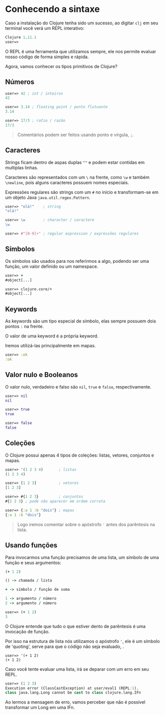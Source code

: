 # Conhecendo a sintaxe

Caso a instalação do Clojure tenha sido um sucesso, ao digitar `clj` em seu terminal você verá um REPL interativo:

```clj
Clojure 1.11.1
user=>
```

O REPL é uma ferramenta que utilizamos sempre, ele nos permite evaluar nosso código de forma simples e rápida.

Agora, vamos conhecer os tipos primitivos de Clojure?

## Números

```clj
user=> 42 ; int / inteiros
42

user=> 3.14 ; floating point / ponto flutuante
3.14

user=> 17/3 ; ratio / razão
17/3
```

> Comentários podem ser feitos usando ponto e vírgula, `;`.

## Caracteres

Strings ficam dentro de aspas duplas `""` e podem estar contidas em multiplas linhas.

Caracteres são representados com um `\` na frente, como `\w` e também `\newline`, pois alguns caracteres possuem
nomes especiais.

Expressões regulares são strings com um `#` no início e transformam-se em um objeto Java `java.util.regex.Pattern`.

```clj
user=> "olá!"    ; string
"olá!"

user=> \w        ; character / caractere
\w

user=> #"[0-9]+" ; regular expression / expressões regulares
```

## Símbolos

Os símbolos são usados para nos referirmos a algo, podendo ser uma função, um valor definido ou um namespace.

```clj
user=> +
#object[...]

user=> clojure.core/+
#object[...]
```

## Keywords

As keywords são um tipo especial de símbolo, elas sempre possuem dois pontos `:` na frente.

O valor de uma keyword é a própria keyword.

Iremos utilizá-las principalmente em mapas.

```clj
user=> :ok
:ok
```

## Valor nulo e Booleanos

O valor nulo, verdadeiro e falso são `nil`, `true` e `false`, respectivamente.

```clj
user=> nil
nil

user=> true
true

user=> false
false
```

## Coleções

O Clojure possui apenas 4 tipos de coleções: listas, vetores, conjuntos e mapas.

```clj
user=> '(1 2 3 4)       ; listas
(1 2 3 4)

user=> [1 2 3]          ; vetores
[1 2 3]

user=> #{1 2 3}         ; conjuntos
#{1 2 3} ; pode não aparecer em ordem correta

user=> {:a 1 :b "dois"} ; mapas
{:a 1 :b "dois"}
```

> Logo iremos comentar sobre o apóstrofo `'` antes dos parêntesis na lista.

## Usando funções

Para invocarmos uma função precisamos de uma lista, um símbolo de uma função e seus argumentos:

```clj
(+ 1 2)

() -> chamada / lista

+ -> símbolo / função de soma

1 -> argumento / número
2 -> argumento / número
```

```clj
user=> (+ 1 2)
3
```

O Clojure entende que tudo o que estiver dento de parêntesis é uma invocação de função.

Por isso na estrutura de lista nós utilizamos o apóstrofo `'`, ele é um símbolo de 'quoting', serve para que o código 
não seja evaluado, .

```
user=> '(+ 1 2)
(+ 1 2)
```

Caso você tente evaluar uma lista, irá se deparar com um erro em seu REPL.

```clj
user=> (1 2 3)
Execution error (ClassCastException) at user/eval1 (REPL:1).
class java.lang.Long cannot be cast to class clojure.lang.IFn
```

Ao lermos a mensagem de erro, vamos perceber que não é possível transformar um Long em uma IFn.
